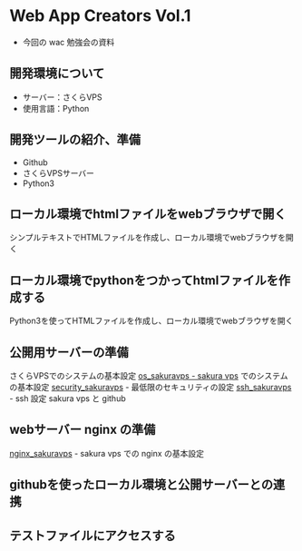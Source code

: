 # Web App Creators Vol.1

- 今回の wac 勉強会の資料

## 開発環境について
- サーバー：さくらVPS
- 使用言語：Python

## 開発ツールの紹介、準備
- Github
- さくらVPSサーバー
- Python3

## ローカル環境でhtmlファイルをwebブラウザで開く
シンプルテキストでHTMLファイルを作成し、ローカル環境でwebブラウザを開く

## ローカル環境でpythonをつかってhtmlファイルを作成する
Python3を使ってHTMLファイルを作成し、ローカル環境でwebブラウザを開く

## 公開用サーバーの準備
さくらVPSでのシステムの基本設定
[os_sakuravps - sakura vps](https://github.com/ykHakata/summary/blob/master/os_sakuravps.md) でのシステムの基本設定
[security_sakuravps](https://github.com/ykHakata/summary/blob/master/security_sakuravps.md) - 最低限のセキュリティの設定
[ssh_sakuravps](https://github.com/ykHakata/summary/blob/master/ssh_sakuravps.md) - ssh 設定 sakura vps と github

## webサーバー nginx の準備
[nginx_sakuravps](https://github.com/ykHakata/summary/blob/master/nginx_sakuravps.md) - sakura vps での nginx の基本設定


## githubを使ったローカル環境と公開サーバーとの連携


## テストファイルにアクセスする


##

##
